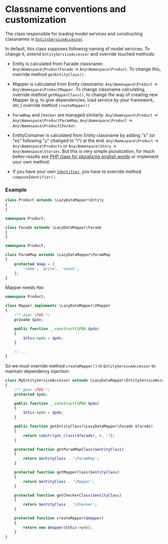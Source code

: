 Classname conventions and customization
===

The class responsible for loading model services and constructing classnames is
[`EntityServiceAccessor`](https://github.com/VladaHejda/LazyDataMapper/blob/master/LazyDataMapper/EntityServiceAccessor.php).

In default, this class supposes following naming of model services. To change it, extend `EntityServiceAccessor`
and override touched methods:

- Entity is calculated from Facade classname: `Any\Namespace\ProductFacade` → `Any\Namespace\Product`.
To change this, override method `getEntityClass()`.

- Mapper is calculated from Entity classname: `Any\Namespace\Product` → `Any\Namespace\ProductMapper`.
To change classname calculating, override method `getMapperClass()`, to change the way of creating new Mapper
(e.g. to give dependencies, load service by your framework, etc.) override method `createMapper()`

- `ParamMap` and `Checker` are managed similarly:
`Any\Namespace\Product` → `Any\Namespace\ProductParamMap`,
`Any\Namespace\Product` → `Any\Namespace\ProductChecker`.

- EntityContainer is calculated from Entity classname by adding "s" (or "es" following "y" changed to "i") at the end.
`Any\Namespace\Product` → `Any\Namespace\Products` or `Any\Namespace\Story` → `Any\Namespace\Stories`.
But this is very simple pluralization, for much better results see
[PHP class for pluralizing english words](https://gist.github.com/VladaHejda/8775965) or implement your own method.

- If you have your own [`Identifier`](https://github.com/VladaHejda/LazyDataMapper/blob/master/DOC/Identifier.md),
you have to override method `composeIdentifier()`.

### Example

```php
class Product extends \LazyDataMapper\Entity
{
}

```

```php
namespace Product;

class Facade extends \LazyDataMapper\Facade
{
}

```

```php
namespace Product;

class ParamMap extends \LazyDataMapper\ParamMap
{
	protected $map = [
		'name', 'price', 'count',
	];
}

```

Mapper needs `PDO`:

```php
namespace Product;

class Mapper implements \LazyDataMapper\IMapper
{
	/** @var \PDO */
	private $pdo;

	public function __construct(\PDO $pdo)
	{
		$this->pdo = $pdo;
	}

	// ...
}

```

So we must override method `createMapper()` in `EntityServiceAccessor` to maintain dependency injection:

```php
class MyEntityServiceAccessor extends \LazyDataMapper\EntityServiceAccessor
{
	/** @var \PDO */
	protected $pdo;

	public function __construct(\PDO $pdo)
	{
		$this->pdo = $pdo;
	}

	public function getEntityClass(\LazyDataMapper\Facade $facade)
	{
		return substr(get_class($facade), 0, -7);
	}

	protected function getParamMapClass($entityClass)
	{
		return $entityClass . '\ParamMap';
	}

	protected function getMapperClass($entityClass)
	{
		return $entityClass . '\Mapper';
	}

	protected function getCheckerClass($entityClass)
	{
		return $entityClass . '\Checker';
	}

	protected function createMapper($mapper)
	{
		return new $mapper($this->pdo);
	}
}

```
